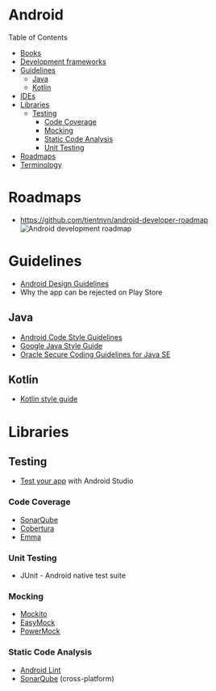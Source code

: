 # Android

Table of Contents
- [Books](#books)
- [Development frameworks](#development-frameworks)
- [Guidelines](#guidelines)
  - [Java](#java)
  - [Kotlin](#kotlin)
- [IDEs](#ides)
- [Libraries](#libraries)
  - [Testing](#testing)
    - [Code Coverage](#code-coverage)
    - [Mocking](#mocking)
    - [Static Code Analysis](#static-code-analysis)
    - [Unit Testing](#unit-testing)
- [Roadmaps](#roadmaps)
- [Terminology](#terminology)

# Roadmaps
- https://github.com/tientnvn/android-developer-roadmap
![Android development roadmap](https://github.com/tientnvn/android-developer-roadmap/blob/master/images/android_roadmap_v1.0.png)

# Guidelines
- [Android Design Guidelines](https://developer.android.com/design)
- Why the app can be rejected on Play Store

## Java
- [Android Code Style Guidelines](https://source.android.com/setup/contribute/code-style)
- [Google Java Style Guide](https://google.github.io/styleguide/javaguide.html)
- [Oracle Secure Coding Guidelines for Java SE](https://www.oracle.com/technetwork/java/seccodeguide-139067.html)

## Kotlin
- [Kotlin style guide](https://developer.android.com/kotlin/style-guide)

# Libraries

## Testing
- [Test your app](https://developer.android.com/studio/test) with Android Studio

### Code Coverage
- [SonarQube](https://www.sonarqube.org/)
- [Cobertura](https://github.com/cobertura/cobertura)
- [Emma](http://emma.sourceforge.net/)

### Unit Testing
- JUnit - Android native test suite

### Mocking
- [Mockito](https://code.google.com/archive/p/mockito/) 
- [EasyMock](http://easymock.org/)
- [PowerMock](https://github.com/powermock/powermock)

### Static Code Analysis
- [Android Lint](https://developer.android.com/studio/write/lint#overview)
- [SonarQube](https://www.sonarqube.org/) (cross-platform)
